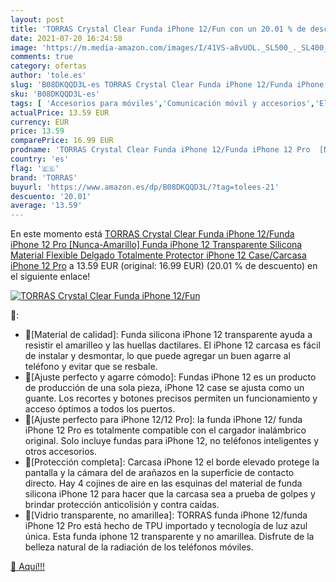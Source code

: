 ```yaml
---
layout: post
title: 'TORRAS Crystal Clear Funda iPhone 12/Fun con un 20.01 % de descuento'
date: 2021-07-20 16:24:58
image: 'https://m.media-amazon.com/images/I/41VS-a8vUOL._SL500_._SL400_.jpg'
comments: true
category: ofertas
author: 'tole.es'
slug: 'B08DKQQD3L-es TORRAS Crystal Clear Funda iPhone 12/Funda iPhone 12 Pro...'
sku: 'B08DKQQD3L-es'
tags: [ 'Accesorios para móviles','Comunicación móvil y accesorios','Electrónica','Fundas y carcasas para teléfonos móviles','iphone','torras', ]
actualPrice: 13.59 EUR
currency: EUR
price: 13.59
comparePrice: 16.99 EUR
prodname: 'TORRAS Crystal Clear Funda iPhone 12/Funda iPhone 12 Pro  [Nunca-Amarillo] Funda iPhone 12 Transparente Silicona Material Flexible Delgado Totalmente Protector iPhone 12 Case/Carcasa iPhone 12 Pro'
country: 'es'
flag: '🇪🇸'
brand: 'TORRAS'
buyurl: 'https://www.amazon.es/dp/B08DKQQD3L/?tag=tolees-21'
descuento: '20.01'
average: '13.59'
---
```


En este momento está [TORRAS Crystal Clear Funda iPhone 12/Funda iPhone 12 Pro  [Nunca-Amarillo] Funda iPhone 12 Transparente Silicona Material Flexible Delgado Totalmente Protector iPhone 12 Case/Carcasa iPhone 12 Pro](https://www.amazon.es/dp/B08DKQQD3L/?tag=tolees-21) a 13.59 EUR (original: 16.99 EUR) (20.01 %  de descuento) en el siguiente enlace!

[![TORRAS Crystal Clear Funda iPhone 12/Fun](https://m.media-amazon.com/images/I/41VS-a8vUOL._SL500_._SL400_.jpg)](https://www.amazon.es/dp/B08DKQQD3L/?tag=tolees-21)

🔎:

- 🥇[Material de calidad]: Funda silicona iPhone 12 transparente ayuda a resistir el amarilleo y las huellas dactilares. El iPhone 12 carcasa es fácil de instalar y desmontar, lo que puede agregar un buen agarre al teléfono y evitar que se resbale.
- 🥇[Ajuste perfecto y agarre cómodo]: Fundas iPhone 12 es un producto de producción de una sola pieza, iPhone 12 case se ajusta como un guante. Los recortes y botones precisos permiten un funcionamiento y acceso óptimos a todos los puertos.
- 🥇[Ajuste perfecto para iPhone 12/12 Pro]: la funda iPhone 12/ funda iPhone 12 Pro es totalmente compatible con el cargador inalámbrico original. Solo incluye fundas para iPhone 12, no teléfonos inteligentes y otros accesorios.
- 🥇[Protección completa]: Carcasa iPhone 12 el borde elevado protege la pantalla y la cámara del de arañazos en la superficie de contacto directo. Hay 4 cojines de aire en las esquinas del material de funda silicona iPhone 12 para hacer que la carcasa sea a prueba de golpes y brindar protección anticolisión y contra caídas.
- 🥇[Vidrio transparente, no amarillea]: TORRAS funda iPhone 12/funda iPhone 12 Pro está hecho de TPU importado y tecnología de luz azul única. Esta funda iphone 12 transparente y no amarillea. Disfrute de la belleza natural de la radiación de los teléfonos móviles.

[🛒 Aquí!!!](https://www.amazon.es/dp/B08DKQQD3L/?tag=tolees-21)
